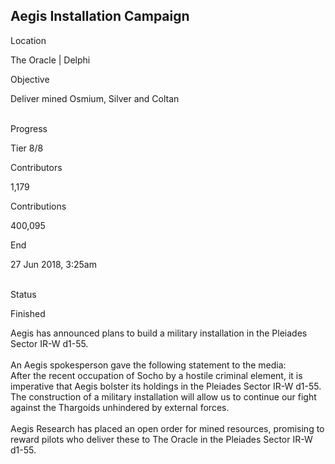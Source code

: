 ## Aegis Installation Campaign

Location

The Oracle \| Delphi

Objective

Deliver mined Osmium, Silver and Coltan

\
Progress

Tier 8/8

Contributors

1,179

Contributions

400,095

End

27 Jun 2018, 3:25am

\
Status

Finished

Aegis has announced plans to build a military installation in the
Pleiades Sector IR-W d1-55.\
\
An Aegis spokesperson gave the following statement to the media:\
After the recent occupation of Socho by a hostile criminal element, it
is imperative that Aegis bolster its holdings in the Pleiades Sector
IR-W d1-55. The construction of a military installation will allow us to
continue our fight against the Thargoids unhindered by external forces.\
\
Aegis Research has placed an open order for mined resources, promising
to reward pilots who deliver these to The Oracle in the Pleiades Sector
IR-W d1-55.
